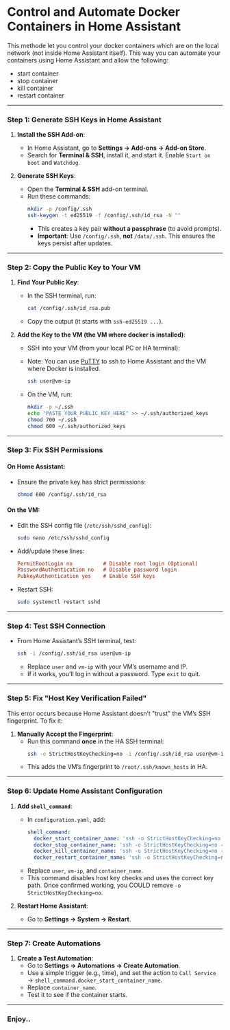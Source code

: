 # Control and Automate Docker Containers in Home Assistant

This methode let you control your docker containers which are on the local network (not inside Home Assistant itself). This way you can automate your containers using Home Assistant and allow the following:
- start container
- stop container
- kill container
- restart container

---

### **Step 1: Generate SSH Keys in Home Assistant**
1. **Install the SSH Add-on**:
   - In Home Assistant, go to **Settings → Add-ons → Add-on Store**.
   - Search for **Terminal & SSH**, install it, and start it. Enable `Start on boot` and `Watchdog`.

2. **Generate SSH Keys**:
   - Open the **Terminal & SSH** add-on terminal.
   - Run these commands:
     ```bash
     mkdir -p /config/.ssh
     ssh-keygen -t ed25519 -f /config/.ssh/id_rsa -N ""
     ```
     - This creates a key pair **without a passphrase** (to avoid prompts).  
     - **Important**: Use `/config/.ssh`, **not** `/data/.ssh`. This ensures the keys persist after updates.

---

### **Step 2: Copy the Public Key to Your VM**
1. **Find Your Public Key**:
   - In the SSH terminal, run:
     ```bash
     cat /config/.ssh/id_rsa.pub
     ```
   - Copy the output (it starts with `ssh-ed25519 ...`).

2. **Add the Key to the VM (the VM where docker is installed)**:
   - SSH into your VM (from your local PC or HA terminal):
   - Note: You can use [PuTTY](https://www.putty.org/) to ssh to Home Assistant and the VM where Docker is installed.

     ```bash
     ssh user@vm-ip
     ```
   - On the VM, run:
     ```bash
     mkdir -p ~/.ssh
     echo "PASTE_YOUR_PUBLIC_KEY_HERE" >> ~/.ssh/authorized_keys
     chmod 700 ~/.ssh
     chmod 600 ~/.ssh/authorized_keys
     ```

---

### **Step 3: Fix SSH Permissions**
#### **On Home Assistant**:
- Ensure the private key has strict permissions:
  ```bash
  chmod 600 /config/.ssh/id_rsa
  ```

#### **On the VM**:
- Edit the SSH config file (`/etc/ssh/sshd_config`):
  ```bash
  sudo nano /etc/ssh/sshd_config
  ```
- Add/update these lines:
  ```ini
  PermitRootLogin no          # Disable root login (Optional)
  PasswordAuthentication no   # Disable password login
  PubkeyAuthentication yes    # Enable SSH keys
  ```
- Restart SSH:
  ```bash
  sudo systemctl restart sshd
  ```

---

### **Step 4: Test SSH Connection**
- From Home Assistant’s SSH terminal, test:
  ```bash
  ssh -i /config/.ssh/id_rsa user@vm-ip
  ```
  - Replace `user` and `vm-ip` with your VM’s username and IP.
  - If it works, you’ll log in without a password. Type `exit` to quit.

---

### **Step 5: Fix "Host Key Verification Failed"**
This error occurs because Home Assistant doesn’t "trust" the VM’s SSH fingerprint. To fix it:

1. **Manually Accept the Fingerprint**:
   - Run this command **once** in the HA SSH terminal:
     ```bash
     ssh -o StrictHostKeyChecking=no -i /config/.ssh/id_rsa user@vm-ip "exit"
     ```
   - This adds the VM’s fingerprint to `/root/.ssh/known_hosts` in HA.

---

### **Step 6: Update Home Assistant Configuration**
1. **Add `shell_command`**:
   - In `configuration.yaml`, add:
     ```yaml
     shell_command:
       docker_start_container_name: 'ssh -o StrictHostKeyChecking=no -i /config/.ssh/id_rsa user@vm-ip "docker start container_name"'
       docker_stop_container_name: 'ssh -o StrictHostKeyChecking=no -i /config/.ssh/id_rsa user@vm-ip "docker stop container_name"'
       docker_kill_container_name: 'ssh -o StrictHostKeyChecking=no -i /config/.ssh/id_rsa user@vm-ip "docker kill container_name"'
       docker_restart_container_name: 'ssh -o StrictHostKeyChecking=no -i /config/.ssh/id_rsa user@vm-ip "docker restart container_name"'
     
     ```
   - Replace `user`, `vm-ip`, and `container_name`.
   - This command disables host key checks and uses the correct key path. Once confirmed working, you COULD remove `-o StrictHostKeyChecking=no`.

3. **Restart Home Assistant**:
   - Go to **Settings → System → Restart**.

---

### **Step 7: Create Automations**
1. **Create a Test Automation**:
   - Go to **Settings → Automations → Create Automation**.
   - Use a simple trigger (e.g., time), and set the action to `Call Service` → `shell_command.docker_start_container_name`.
   -  Replace `container_name`.
   - Test it to see if the container starts.

---
### Enjoy..
